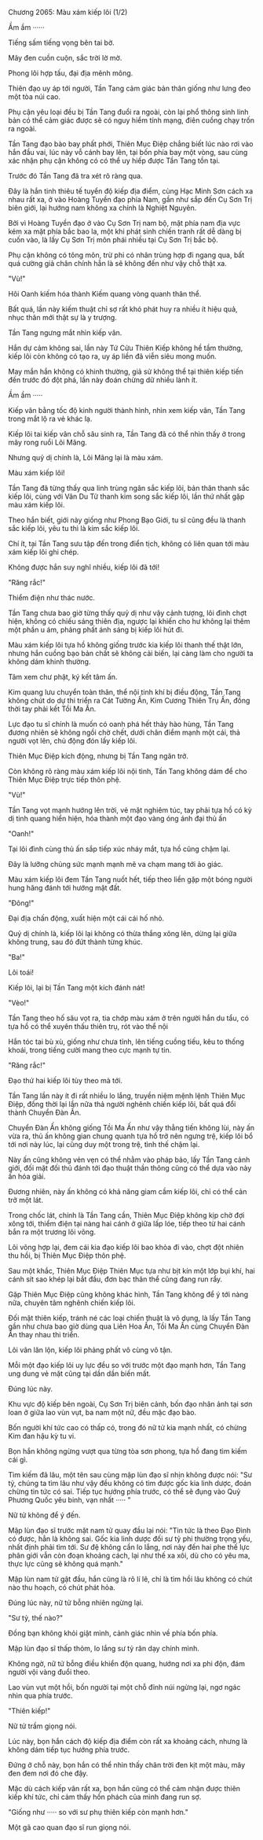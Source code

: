 




Chương 2065: Màu xám kiếp lôi (1/2)


Ầm ầm ······

Tiếng sấm tiếng vọng bên tai bờ.

Mây đen cuồn cuộn, sắc trời lờ mờ.

Phong lôi hợp tấu, đại địa mênh mông.

Thiên đạo uy áp tới người, Tần Tang cảm giác bản thân giống như lưng đeo một tòa núi cao.

Phụ cận yêu loại đều bị Tần Tang đuổi ra ngoài, còn lại phổ thông sinh linh bản có thể cảm giác được sẽ có nguy hiểm tính mạng, điên cuồng chạy trốn ra ngoài.

Tần Tang đạo bào bay phất phới, Thiên Mục Điệp chẳng biết lúc nào rơi vào hắn đầu vai, lúc này vỗ cánh bay lên, tại bốn phía bay một vòng, sau cùng xác nhận phụ cận không có có thể uy hiếp được Tần Tang tồn tại.

Trước đó Tần Tang đã tra xét rõ ràng qua.

Đây là hắn tinh thiêu tế tuyển độ kiếp địa điểm, cùng Hạc Minh Sơn cách xa nhau rất xa, ở vào Hoàng Tuyền đạo phía Nam, gần như sắp đến Cụ Sơn Trị biên giới, lại hướng nam không xa chính là Nghiệt Nguyên.

Bởi vì Hoàng Tuyền đạo ở vào Cụ Sơn Trị nam bộ, mặt phía nam địa vực kém xa mặt phía bắc bao la, một khi phát sinh chiến tranh rất dễ dàng bị cuốn vào, là lấy Cụ Sơn Trị môn phái nhiều tại Cụ Sơn Trị bắc bộ.

Phụ cận không có tông môn, trừ phi có nhân trùng hợp đi ngang qua, bất quá cường giả chân chính hẳn là sẽ không đến như vậy chỗ thật xa.

"Vù!"

Hôi Oanh kiếm hóa thành Kiếm quang vòng quanh thân thể.

Bất quá, lần này kiếm thuật chỉ sợ rất khó phát huy ra nhiều ít hiệu quả, nhục thân mới thật sự là y trượng.

Tần Tang ngưng mắt nhìn kiếp vân.

Hắn dự cảm không sai, lần này Tứ Cửu Thiên Kiếp không hề tầm thường, kiếp lôi còn không có tạo ra, uy áp liền đã viễn siêu mong muốn.

May mắn hắn không có khinh thường, giả sử không thể tại thiên kiếp tiến đến trước đó đột phá, lần này đoán chừng dữ nhiều lành ít.

Ầm ầm ·····

Kiếp vân bằng tốc độ kinh người thành hình, nhìn xem kiếp vân, Tần Tang trong mắt lộ ra vẻ khác lạ.

Kiếp lôi tai kiếp vân chỗ sâu sinh ra, Tần Tang đã có thể nhìn thấy ở trong mây rong ruổi Lôi Mãng.

Nhưng quỷ dị chính là, Lôi Mãng lại là màu xám.

Màu xám kiếp lôi!

Tần Tang đã từng thấy qua linh trùng ngân sắc kiếp lôi, bản thân thanh sắc kiếp lôi, cùng với Vân Du Tử thanh kim song sắc kiếp lôi, lần thứ nhất gặp màu xám kiếp lôi.

Theo hắn biết, giới này giống như Phong Bạo Giới, tu sĩ cũng đều là thanh sắc kiếp lôi, yêu tu thì là kim sắc kiếp lôi.

Chí ít, tại Tần Tang sưu tập đến trong điển tịch, không có liên quan tới màu xám kiếp lôi ghi chép.

Không được hắn suy nghĩ nhiều, kiếp lôi đã tới!

"Răng rắc!"

Thiểm điện như thác nước.

Tần Tang chưa bao giờ từng thấy quỷ dị như vậy cảnh tượng, lôi đình chợt hiện, không có chiếu sáng thiên địa, ngược lại khiến cho hư không lại thêm một phần u ám, phảng phất ánh sáng bị kiếp lôi hút đi.

Màu xám kiếp lôi tựa hồ không giống trước kia kiếp lôi thanh thế thật lớn, nhưng hắn cuồng bạo bản chất sẽ không cải biến, lại càng làm cho người ta không dám khinh thường.

Tâm xem chư phật, ký kết tâm ấn.

Kim quang lưu chuyển toàn thân, thể nội tinh khí bị điều động, Tần Tang không chút do dự thi triển ra Cát Tường Ấn, Kim Cương Thiên Trụ Ấn, đồng thời tay phải kết Tồi Ma Ấn.

Lực đạo tu sĩ chính là muốn có oanh phá hết thảy hào hùng, Tần Tang đương nhiên sẽ không ngồi chờ chết, dưới chân điểm mạnh một cái, thả người vọt lên, chủ động đón lấy kiếp lôi.

Thiên Mục Điệp kích động, nhưng bị Tần Tang ngăn trở.

Còn không rõ ràng màu xám kiếp lôi nội tình, Tần Tang không dám để cho Thiên Mục Điệp trực tiếp thôn phệ.

"Vù!"

Tần Tang vọt mạnh hướng lên trời, vẻ mặt nghiêm túc, tay phải tựa hồ có kỳ dị tinh quang hiển hiện, hóa thành một đạo vàng óng ánh đại thủ ấn

"Oanh!"

Tại lôi đình cùng thủ ấn sắp tiếp xúc nháy mắt, tựa hồ cũng chậm lại.

Đây là lưỡng chủng sức mạnh mạnh mẽ va chạm mang tới ảo giác.

Màu xám kiếp lôi đem Tần Tang nuốt hết, tiếp theo liền gặp một bóng người hung hăng đánh tới hướng mặt đất.

"Đông!"

Đại địa chấn động, xuất hiện một cái cái hố nhỏ.

Quỷ dị chính là, kiếp lôi lại không có thừa thắng xông lên, dừng lại giữa không trung, sau đó đứt thành từng khúc.

"Ba!"

Lôi toái!

Kiếp lôi, lại bị Tần Tang một kích đánh nát!

"Vèo!"

Tần Tang theo hố sâu vọt ra, tia chớp màu xám ở trên người hắn du tẩu, có tựa hồ có thể xuyên thấu thiên trụ, rót vào thể nội

Hắn tóc tai bù xù, giống như chưa tỉnh, lên tiếng cuồng tiếu, kêu to thống khoái, trong tiếng cười mang theo cực mạnh tự tin.

"Răng rắc!"

Đạo thứ hai kiếp lôi tùy theo mà tới.

Tần Tang lần này ít đi rất nhiều lo lắng, truyền niệm mệnh lệnh Thiên Mục Điệp, đồng thời lại lần nữa thả người nghênh chiến kiếp lôi, bất quá đổi thành Chuyển Đàn Ấn.

Chuyển Đàn Ấn không giống Tồi Ma Ấn như vậy thẳng tiến không lùi, này ấn vừa ra, thủ ấn không gian chung quanh tựa hồ trở nên ngưng trệ, kiếp lôi bổ tới nơi này lúc, lại cũng duy một trong trệ, tình thế chậm lại.

Này ấn cũng không vẻn vẹn có thể nhằm vào pháp bảo, lấy Tần Tang cảnh giới, đối mặt đối thủ đánh tới đạo thuật thần thông cũng có thể dựa vào này ấn hóa giải.

Đương nhiên, này ấn không có khả năng giam cầm kiếp lôi, chỉ có thể cản trở một lát.

Trong chốc lát, chính là Tần Tang cần, Thiên Mục Điệp không kịp chờ đợi xông tới, thiểm điện tại nàng hai cánh ở giữa lấp lóe, tiếp theo từ hai cánh bắn ra một trương lôi võng.

Lôi võng hợp lại, đem cái kia đạo kiếp lôi bao khỏa đi vào, chợt đột nhiên thu hồi, bị Thiên Mục Điệp thôn phệ.

Sau một khắc, Thiên Mục Điệp Thiên Mục tựa như bịt kín một lớp bụi khí, hai cánh sít sao khép lại bắt đầu, đơn bạc thân thể cũng đang run rẩy.

Gặp Thiên Mục Điệp cũng không khác hình, Tần Tang không để ý tới nàng nữa, chuyên tâm nghênh chiến kiếp lôi.

Đối mặt thiên kiếp, tránh né các loại chiến thuật là vô dụng, là lấy Tần Tang gần như chưa bao giờ dùng qua Liên Hoa Ấn, Tồi Ma Ấn cùng Chuyển Đàn Ấn thay nhau thi triển.

Lôi vân lăn lộn, kiếp lôi phảng phất vô cùng vô tận.

Mỗi một đạo kiếp lôi uy lực đều so với trước một đạo mạnh hơn, Tần Tang ung dung vẻ mặt cũng tại dần dần biến mất.

Đúng lúc này.

Khu vực độ kiếp bên ngoài, Cụ Sơn Trị biên cảnh, bốn đạo nhân ảnh tại sơn loan ở giữa lao vùn vụt, ba nam một nữ, đều mặc đạo bào.

Bốn người khí tức cao có thấp có, trong đó nữ tử kia mạnh nhất, có chừng Kim đan hậu kỳ tu vi.

Bọn hắn không ngừng vượt qua từng tòa sơn phong, tựa hồ đang tìm kiếm cái gì.

Tìm kiếm đã lâu, một tên sau cùng mập lùn đạo sĩ nhịn không được nói: "Sư tỷ, chúng ta tìm lâu như vậy đều không có tìm được gốc kia linh dược, đoán chừng tin tức có sai. Tiếp tục hướng phía trước, có thể sẽ đụng vào Quỷ Phương Quốc yêu binh, vạn nhất ····· "

Nữ tử không để ý đến.

Mập lùn đạo sĩ trước mặt nam tử quay đầu lại nói: "Tin tức là theo Đạo Đình có được, hẳn là không sai. Gốc kia linh dược đối sư tỷ phi thường trọng yếu, nhất định phải tìm tới. Sư đệ không cần lo lắng, nơi này đến hai phe thế lực phân giới vẫn còn đoạn khoảng cách, lại như thế xa xôi, dù cho có yêu ma, thực lực cũng sẽ không quá mạnh."

Mập lùn nam tử gật đầu, hắn cũng là rõ lí lẽ, chỉ là tìm hồi lâu không có chút nào thu hoạch, có chút phát hỏa.

Đúng lúc này, nữ tử bỗng nhiên ngừng lại.

"Sư tỷ, thế nào?"

Đồng bạn không khỏi giật mình, cảnh giác nhìn về phía bốn phía.

Mập lùn đạo sĩ thấp thỏm, lo lắng sư tỷ răn dạy chính mình.

Không ngờ, nữ tử bỗng điều khiển độn quang, hướng nơi xa phi độn, đám người vội vàng đuổi theo.

Lao vùn vụt một hồi, bốn người tại một chỗ đỉnh núi ngừng lại, ngơ ngác nhìn qua phía trước.

"Thiên kiếp!"

Nữ tử trầm giọng nói.

Lúc này, bọn hắn cách độ kiếp địa điểm còn rất xa khoảng cách, nhưng là không dám tiếp tục hướng phía trước.

Đứng ở chỗ này, bọn hắn có thể nhìn thấy chân trời đen kịt một màu, mây đen đem nơi đó che đậy.

Mặc dù cách kiếp vân rất xa, bọn hắn cũng có thể cảm nhận được thiên kiếp khí tức, chỉ cảm thấy hồn phách của mình đang run sợ.

"Giống như ····· so với sư phụ thiên kiếp còn mạnh hơn."

Một gã cao quan đạo sĩ run giọng nói.




